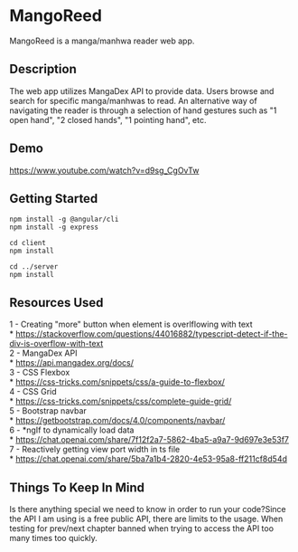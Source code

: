# MangoReed
MangoReed is a manga/manhwa reader web app.

## Description
The web app utilizes MangaDex API to provide data. Users browse and search for specific manga/manhwas to read. An alternative way of navigating the reader is through a selection of hand gestures such as "1 open hand", "2 closed hands", "1 pointing hand", etc.

## Demo
https://www.youtube.com/watch?v=d9sg_CgOvTw

## Getting Started
```
npm install -g @angular/cli 
npm install -g express

cd client
npm install

cd ../server
npm install
```

## Resources Used
1 - Creating "more" button when element is overlflowing with text  
    * https://stackoverflow.com/questions/44016882/typescript-detect-if-the-div-is-overflow-with-text  
2 - MangaDex API  
    * https://api.mangadex.org/docs/  
3 - CSS Flexbox  
    * https://css-tricks.com/snippets/css/a-guide-to-flexbox/  
4 - CSS Grid  
    * https://css-tricks.com/snippets/css/complete-guide-grid/  
5 - Bootstrap navbar  
    * https://getbootstrap.com/docs/4.0/components/navbar/  
6 - *ngIf to dynamically load data  
    * https://chat.openai.com/share/7f12f2a7-5862-4ba5-a9a7-9d697e3e53f7  
7 - Reactively getting view port width in ts file  
    * https://chat.openai.com/share/5ba7a1b4-2820-4e53-95a8-ff211cf8d54d

## Things To Keep In Mind
Is there anything special we need to know in order to run your code?Since the API I am using is a free public API, there are limits to the usage. When testing for prev/next chapter banned when trying to access the API too many times too quickly.